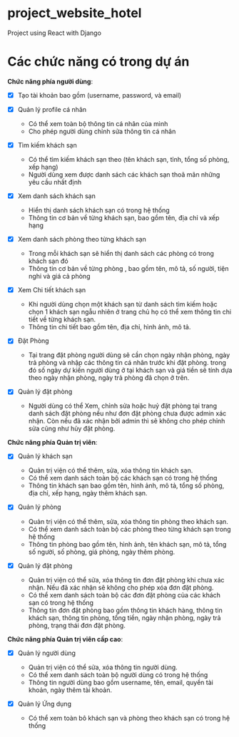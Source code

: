 # project_website_hotel
Project using React with Django

# Các chức năng có trong dự án

**Chức năng phía người dùng**:

- [x] Tạo tài khoản bao gồm (username, password, và email)

- [x] Quản lý profile cá nhân
    - Có thể xem toàn bộ thông tin cá nhân của mình
    - Cho phép người dùng chỉnh sửa thông tin cá nhân

- [x] Tìm kiếm khách sạn
    - Có thể tìm kiếm khách sạn theo (tên khách sạn, tỉnh, tổng số phòng, xếp hạng)
    - Người dùng xem được danh sách các khách sạn thoã mãn những yêu cầu nhất định

- [x] Xem danh sách khách sạn
    - Hiển thị danh sách khách sạn có trong hệ thống
    - Thông tin cơ bản về từng khách sạn, bao gồm tên, địa chỉ và xếp hạng

- [x] Xem danh sách phòng theo từng khách sạn
    - Trong mỗi khách sạn sẽ hiển thị danh sách các phòng có trong khách sạn đó
    - Thông tin cơ bản về từng phòng , bao gồm tên, mô tả, số người, tiện nghi và giá cả phòng

- [x] Xem Chi tiết khách sạn
    - Khi người dùng chọn một khách sạn từ danh sách tìm kiếm hoặc chọn 1 khách sạn ngẫu nhiên ở trang chủ họ có thể xem thông tin chi tiết về từng khách sạn.
    - Thông tin chi tiết bao gồm tên, địa chỉ, hình ảnh, mô tả.

- [x] Đặt Phòng
    - Tại trang đặt phòng người dùng sẽ cần chọn ngày nhận phòng, ngày trả phòng và nhập các thông tin cá nhân trước khi đặt phòng. trong đó số ngày dự kiến người dùng ở tại khách sạn và giá tiền sẽ tính dựa theo ngày nhận phòng, ngày trả phòng đã chọn ở trên.

- [x] Quản lý đặt phòng
    - Người dùng có thể Xem, chỉnh sửa hoặc huỷ đặt phòng tại trang danh sách đặt phòng nếu như đơn đặt phòng chưa được admin xác nhận. Còn nếu đã xác nhận bởi admin thì sẽ không cho phép chỉnh sửa cũng như hủy đặt phòng.

**Chức năng phía Quản trị viên**:

- [x] Quản lý khách sạn
    - Quản trị viện có thể thêm, sửa, xóa thông tin khách sạn.
    - Có thể xem danh sách toàn bộ các khách sạn có trong hệ thống
    - Thông tin khách sạn bao gồm tên, hình ảnh, mô tả, tổng số phòng, địa chỉ, xếp hạng, ngày thêm khách sạn.

- [x] Quản lý phòng
    - Quản trị viện có thể thêm, sửa, xóa thông tin phòng theo khách sạn.
    - Có thể xem danh sách toàn bộ các phòng theo từng khách sạn trong hệ thống
    - Thông tin phòng bao gồm tên, hình ảnh, tên khách sạn, mô tả, tổng số người, số phòng, giá phòng, ngày thêm phòng.

- [x] Quản lý đặt phòng
    - Quản trị viện có thể sửa, xóa thông tin đơn đặt phòng khi chưa xác nhận. Nếu đã xác nhận sẽ không cho phép xóa đơn đặt phòng.
    - Có thể xem danh sách toàn bộ các đơn đặt phòng của các khách sạn có trong hệ thống
    - Thông tin đơn đặt phòng bao gồm thông tin khách hàng, thông tin khách sạn, thông tin phòng, tổng tiền, ngày nhận phòng, ngày trả phòng, trạng thái đơn đặt phòng.

 **Chức năng phía Quản trị viên cấp cao**:

- [x] Quản lý người dùng
    - Quản trị viện có thể sửa, xóa thông tin người dùng.
    - Có thể xem danh sách toàn bộ người dùng có trong hệ thống
    - Thông tin người dùng bao gồm username, tên, email, quyền tài khoản, ngày thêm tài khoản.
    
- [x] Quản lý Ứng dụng
    - Có thể xem toàn bô khách sạn và phòng theo khách sạn có trong hệ thống 